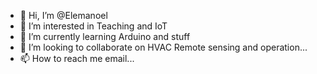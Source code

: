 - 👋 Hi, I’m @Elemanoel
- 👀 I’m interested in Teaching and IoT
- 🌱 I’m currently learning Arduino and stuff
- 💞️ I’m looking to collaborate on HVAC Remote sensing and operation...
- 📫 How to reach me email...

<!---
Elemanoel/Elemanoel is a ✨ special ✨ repository because its `README.md` (this file) appears on your GitHub profile.
You can click the Preview link to take a look at your changes.
--->
